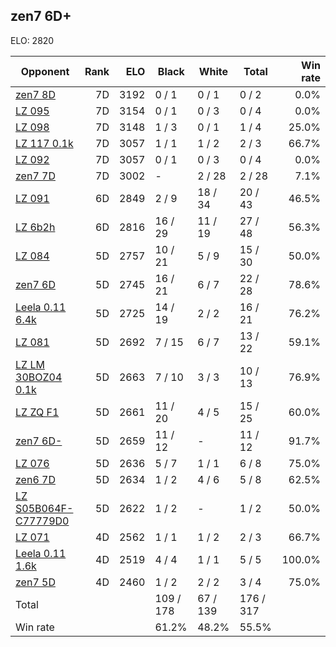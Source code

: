 ## zen7 6D+ ##

ELO: 2820

Opponent | Rank | ELO | Black | White | Total | Win rate
---------|-----:|----:|-------|-------|-------|-------:
[zen7 8D](zen7%208D.md) | 7D | 3192 | 0 / 1 | 0 / 1 | 0 / 2 | 0.0%
[LZ 095](LZ%20095.md) | 7D | 3154 | 0 / 1 | 0 / 3 | 0 / 4 | 0.0%
[LZ 098](LZ%20098.md) | 7D | 3148 | 1 / 3 | 0 / 1 | 1 / 4 | 25.0%
[LZ 117 0.1k](LZ%20117%200.1k.md) | 7D | 3057 | 1 / 1 | 1 / 2 | 2 / 3 | 66.7%
[LZ 092](LZ%20092.md) | 7D | 3057 | 0 / 1 | 0 / 3 | 0 / 4 | 0.0%
[zen7 7D](zen7%207D.md) | 7D | 3002 | - | 2 / 28 | 2 / 28 | 7.1%
[LZ 091](LZ%20091.md) | 6D | 2849 | 2 / 9 | 18 / 34 | 20 / 43 | 46.5%
[LZ 6b2h](LZ%206b2h.md) | 6D | 2816 | 16 / 29 | 11 / 19 | 27 / 48 | 56.3%
[LZ 084](LZ%20084.md) | 5D | 2757 | 10 / 21 | 5 / 9 | 15 / 30 | 50.0%
[zen7 6D](zen7%206D.md) | 5D | 2745 | 16 / 21 | 6 / 7 | 22 / 28 | 78.6%
[Leela 0.11 6.4k](Leela%200.11%206.4k.md) | 5D | 2725 | 14 / 19 | 2 / 2 | 16 / 21 | 76.2%
[LZ 081](LZ%20081.md) | 5D | 2692 | 7 / 15 | 6 / 7 | 13 / 22 | 59.1%
[LZ LM 30BOZ04 0.1k](LZ%20LM%2030BOZ04%200.1k.md) | 5D | 2663 | 7 / 10 | 3 / 3 | 10 / 13 | 76.9%
[LZ ZQ F1](LZ%20ZQ%20F1.md) | 5D | 2661 | 11 / 20 | 4 / 5 | 15 / 25 | 60.0%
[zen7 6D-](zen7%206D-.md) | 5D | 2659 | 11 / 12 | - | 11 / 12 | 91.7%
[LZ 076](LZ%20076.md) | 5D | 2636 | 5 / 7 | 1 / 1 | 6 / 8 | 75.0%
[zen6 7D](zen6%207D.md) | 5D | 2634 | 1 / 2 | 4 / 6 | 5 / 8 | 62.5%
[LZ S05B064F-C77779D0](LZ%20S05B064F-C77779D0.md) | 5D | 2622 | 1 / 2 | - | 1 / 2 | 50.0%
[LZ 071](LZ%20071.md) | 4D | 2562 | 1 / 1 | 1 / 2 | 2 / 3 | 66.7%
[Leela 0.11 1.6k](Leela%200.11%201.6k.md) | 4D | 2519 | 4 / 4 | 1 / 1 | 5 / 5 | 100.0%
[zen7 5D](zen7%205D.md) | 4D | 2460 | 1 / 2 | 2 / 2 | 3 / 4 | 75.0%
Total | | | 109 / 178 | 67 / 139 | 176 / 317 | 
Win rate| | | 61.2% | 48.2% | 55.5% | 
